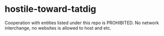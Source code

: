 # hostile-toward-tatdig

Cooperation with entities listed under this repo is PROHIBITED.
No network interchange, no websites is allowed to host and etc.

